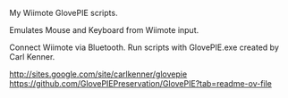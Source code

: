 My Wiimote GlovePIE scripts.

Emulates Mouse and Keyboard from Wiimote input.

Connect Wiimote via Bluetooth. Run scripts with GlovePIE.exe created by Carl Kenner.

http://sites.google.com/site/carlkenner/glovepie
https://github.com/GlovePIEPreservation/GlovePIE?tab=readme-ov-file
